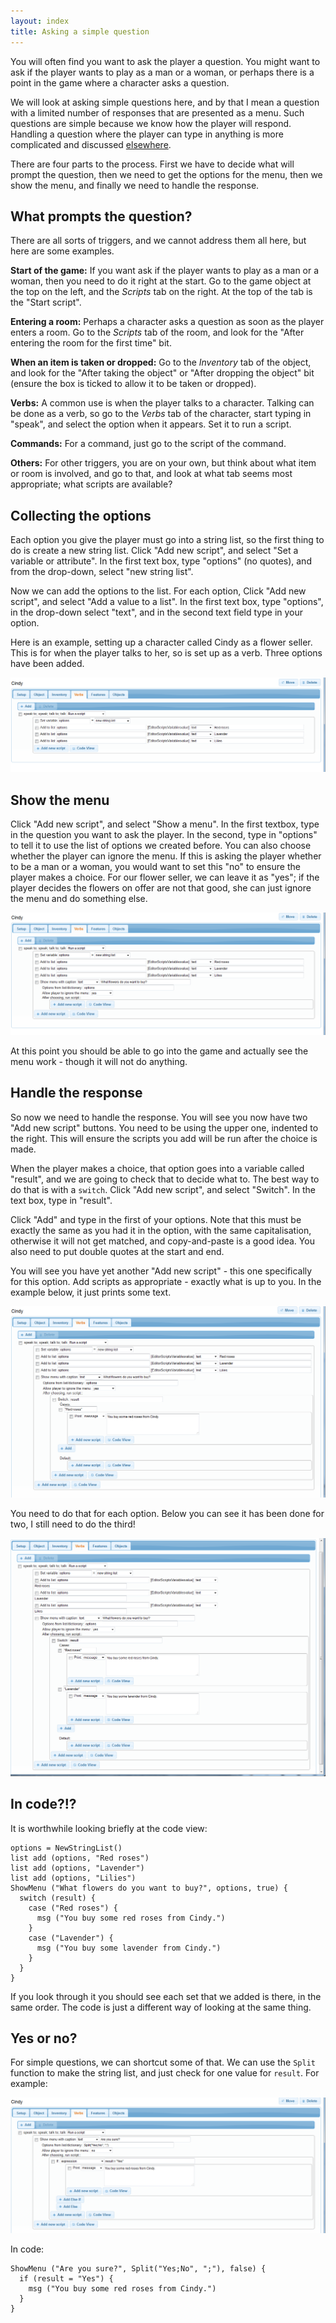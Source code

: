 ```yaml
---
layout: index
title: Asking a simple question
---
```



You will often find you want to ask the player a question. You might want to ask if the player wants to play as a man or a woman, or perhaps there is a point in the game where a character asks a question.

We will look at asking simple questions here, and by that I mean a question with a limited number of responses that are presented as a menu. Such questions are simple because we know how the player will respond. Handling a question where the player can type in anything is more complicated and discussed [elsewhere](asking_a_question.html).

There are four parts to the process. First we have to decide what will prompt the question, then we need to get the options for the menu, then we show the menu, and finally we need to handle the response.


What prompts the question?
--------------------------

There are all sorts of triggers, and we cannot address them all here, but here are some examples.

**Start of the game:** If you want ask if the player wants to play as a man or a woman, then you need to do it right at the start. Go to the game object at the top on the left, and the _Scripts_ tab on the right. At the top of the tab is the "Start script".

**Entering a room:** Perhaps a character asks a question as soon as the player enters a room. Go to the _Scripts_ tab of the room, and look for the "After entering the room for the first time" bit.

**When an item is taken or dropped:** Go to the _Inventory_ tab of the object, and look for the "After taking the object" or "After dropping the object" bit (ensure the box is ticked to allow it to be taken or dropped).

**Verbs:** A common use is when the player talks to a character. Talking can be done as a verb, so go to the _Verbs_ tab of the character, start typing in "speak", and select the option when it appears. Set it to run a script.

**Commands:** For a command, just go to the script of the command.

**Others:** For other triggers, you are on your own, but think about what item or room is involved, and go to that, and look at what tab seems most appropriate; what scripts are available?


Collecting the options
----------------------

Each option you give the player must go into a string list, so the first thing to do is create a new string list. Click "Add new script", and select "Set a variable or attribute". In the first text box, type "options" (no quotes), and from the drop-down, select "new string list".

Now we can add the options to the list. For each option, Click "Add new script", and select "Add a value to a list". In the first text box, type "options", in the drop-down select "text", and in the second text field type in your option.

Here is an example, setting up a character called Cindy as a flower seller. This is for when the player talks to her, so is set up as a verb. Three options have been added.

![](menu1.png "menu1.png")


Show the menu
-------------

Click "Add new script", and select "Show a menu". In the first textbox, type in the question you want to ask the player. In the second, type in "options" to tell it to use the list of options we created before. You can also choose whether the player can ignore the menu. If this is asking the player whether to be a man or a woman, you would want to set this "no" to ensure the player makes a choice. For our flower seller, we can leave it as "yes"; if the player decides the flowers on offer are not that good, she can just ignore the menu and do something else.

![](menu2.png "menu2.png")

At this point you should be able to go into the game and actually see the menu work - though it will not do anything.


Handle the response
-------------------

So now we need to handle the response. You will see you now have two "Add new script" buttons. You need to be using the upper one, indented to the right. This will ensure the scripts you add will be run after the choice is made.

When the player makes a choice, that option goes into a variable called "result", and we are going to check that to decide what to. The best way to do that is with a `switch`. Click "Add new script", and select "Switch". In the text box, type in "result".

Click "Add" and type in the first of your options. Note that this must be exactly the same as you had it in the option, with the same capitalisation, otherwise it will not get matched, and copy-and-paste is a good idea. You also need to put double quotes at the start and end.

You will see you have yet another "Add new script" - this one specifically for this option. Add scripts as appropriate - exactly what is up to you. In the example below, it just prints some text.

![](menu3.png "menu3.png")

You need to do that for each option. Below you can see it has been done for two, I still need to do the third!

![](menu4.png "menu4.png")


In code?!?
----------

It is worthwhile looking briefly at the code view:

```
options = NewStringList()
list add (options, "Red roses")
list add (options, "Lavender")
list add (options, "Lilies")
ShowMenu ("What flowers do you want to buy?", options, true) {
  switch (result) {
    case ("Red roses") {
      msg ("You buy some red roses from Cindy.")
    }
    case ("Lavender") {
      msg ("You buy some lavender from Cindy.")
    }
  }
}
```

If you look through it you should see each set that we added is there, in the same order. The code is just a different way of looking at the same thing.


Yes or no?
---------

For simple questions, we can shortcut some of that. We can use the `Split` function to make the string list, and just check for one value for `result`. For example:

![](menu5.png "menu5.png")

In code:

```
ShowMenu ("Are you sure?", Split("Yes;No", ";"), false) {
  if (result = "Yes") {
    msg ("You buy some red roses from Cindy.")
  }
}
